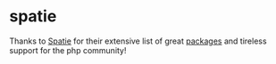 # spatie
Thanks to [Spatie](https://spatie.be/en) for their extensive list of great [packages](https://packagist.org/?query=spatie) and tireless support for the php community!

